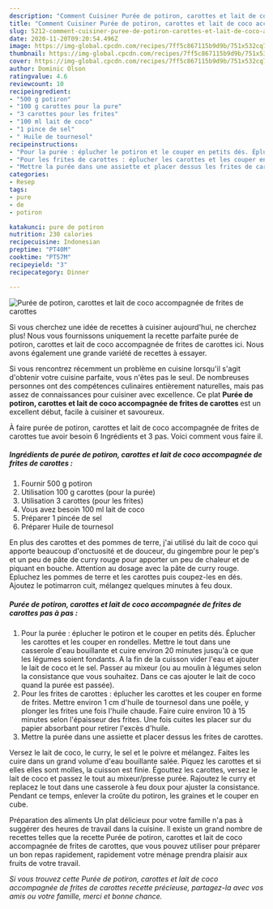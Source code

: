 ```yaml
---
description: "Comment Cuisiner Purée de potiron, carottes et lait de coco accompagnée de frites de carottes"
title: "Comment Cuisiner Purée de potiron, carottes et lait de coco accompagnée de frites de carottes"
slug: 5212-comment-cuisiner-puree-de-potiron-carottes-et-lait-de-coco-accompagnee-de-frites-de-carottes
date: 2020-11-20T09:20:54.496Z
image: https://img-global.cpcdn.com/recipes/7ff5c867115b9d9b/751x532cq70/puree-de-potiron-carottes-et-lait-de-coco-accompagnee-de-frites-de-carottes-photo-principale-de-la-recette.jpg
thumbnail: https://img-global.cpcdn.com/recipes/7ff5c867115b9d9b/751x532cq70/puree-de-potiron-carottes-et-lait-de-coco-accompagnee-de-frites-de-carottes-photo-principale-de-la-recette.jpg
cover: https://img-global.cpcdn.com/recipes/7ff5c867115b9d9b/751x532cq70/puree-de-potiron-carottes-et-lait-de-coco-accompagnee-de-frites-de-carottes-photo-principale-de-la-recette.jpg
author: Dominic Olson
ratingvalue: 4.6
reviewcount: 10
recipeingredient:
- "500 g potiron"
- "100 g carottes pour la pure"
- "3 carottes pour les frites"
- "100 ml lait de coco"
- "1 pince de sel"
- " Huile de tournesol"
recipeinstructions:
- "Pour la purée : éplucher le potiron et le couper en petits dés. Éplucher les carottes et les couper en rondelles. Mettre le tout dans une casserole d&#39;eau bouillante et cuire environ 20 minutes jusqu&#39;à ce que les légumes soient fondants. A la fin de la cuisson vider l&#39;eau et ajouter le lait de coco et le sel. Passer au mixeur (ou au moulin à légumes selon la consistance que vous souhaitez. Dans ce cas ajouter le lait de coco quand la purée est passée)."
- "Pour les frites de carottes : éplucher les carottes et les couper en forme de frites. Mettre environ 1 cm d&#39;huile de tournesol dans une poêle, y plonger les frites une fois l&#39;huile chaude. Faire cuire environ 10 à 15 minutes selon l&#39;épaisseur des frites. Une fois cuites les placer sur du papier absorbant pour retirer l&#39;excès d&#39;huile."
- "Mettre la purée dans une assiette et placer dessus les frites de carottes."
categories:
- Resep
tags:
- pure
- de
- potiron

katakunci: pure de potiron 
nutrition: 230 calories
recipecuisine: Indonesian
preptime: "PT40M"
cooktime: "PT57M"
recipeyield: "3"
recipecategory: Dinner

---
```



![Purée de potiron, carottes et lait de coco accompagnée de frites de carottes](https://img-global.cpcdn.com/recipes/7ff5c867115b9d9b/751x532cq70/puree-de-potiron-carottes-et-lait-de-coco-accompagnee-de-frites-de-carottes-photo-principale-de-la-recette.jpg)

Si vous cherchez une idée de recettes à cuisiner aujourd'hui, ne cherchez plus! Nous vous fournissons uniquement la recette parfaite purée de potiron, carottes et lait de coco accompagnée de frites de carottes ici. Nous avons également une grande variété de recettes à essayer.

Si vous rencontrez récemment un problème en cuisine lorsqu'il s'agit d'obtenir votre cuisine parfaite, vous n'êtes pas le seul. De nombreuses personnes ont des compétences culinaires entièrement naturelles, mais pas assez de connaissances pour cuisiner avec excellence. Ce plat <strong> Purée de potiron, carottes et lait de coco accompagnée de frites de carottes </strong> est un excellent début, facile à cuisiner et savoureux.

<!--inarticleads1-->

À faire purée de potiron, carottes et lait de coco accompagnée de frites de carottes tue avoir besoin 6 Ingrédients et 3 pas. Voici comment vous faire il.

##### Ingrédients de purée de potiron, carottes et lait de coco accompagnée de frites de carottes :

1. Fournir 500 g potiron
1. Utilisation 100 g carottes (pour la purée)
1. Utilisation 3 carottes (pour les frites)
1. Vous avez besoin 100 ml lait de coco
1. Préparer 1 pincée de sel
1. Préparer  Huile de tournesol


En plus des carottes et des pommes de terre, j&#39;ai utilisé du lait de coco qui apporte beaucoup d&#39;onctuosité et de douceur, du gingembre pour le pep&#39;s et un peu de pâte de curry rouge pour apporter un peu de chaleur et de piquant en bouche. Attention au dosage avec la pâte de curry rouge. Epluchez les pommes de terre et les carottes puis coupez-les en dés. Ajoutez le potimarron cuit, mélangez quelques minutes à feu doux. 

<!--inarticleads2-->

##### Purée de potiron, carottes et lait de coco accompagnée de frites de carottes pas à pas :

1. Pour la purée : éplucher le potiron et le couper en petits dés. Éplucher les carottes et les couper en rondelles. Mettre le tout dans une casserole d&#39;eau bouillante et cuire environ 20 minutes jusqu&#39;à ce que les légumes soient fondants. A la fin de la cuisson vider l&#39;eau et ajouter le lait de coco et le sel. Passer au mixeur (ou au moulin à légumes selon la consistance que vous souhaitez. Dans ce cas ajouter le lait de coco quand la purée est passée).
1. Pour les frites de carottes : éplucher les carottes et les couper en forme de frites. Mettre environ 1 cm d&#39;huile de tournesol dans une poêle, y plonger les frites une fois l&#39;huile chaude. Faire cuire environ 10 à 15 minutes selon l&#39;épaisseur des frites. Une fois cuites les placer sur du papier absorbant pour retirer l&#39;excès d&#39;huile.
1. Mettre la purée dans une assiette et placer dessus les frites de carottes.


Versez le lait de coco, le curry, le sel et le poivre et mélangez. Faites les cuire dans un grand volume d&#39;eau bouillante salée. Piquez les carottes et si elles elles sont molles, la cuisson est finie. Égouttez les carottes, versez le lait de coco et passez le tout au mixeur/presse purée. Rajoutez le curry et replacez le tout dans une casserole à feu doux pour ajuster la consistance. Pendant ce temps, enlever la croûte du potiron, les graines et le couper en cube. 

<!--inarticleads1-->

<p>
Préparation des aliments Un plat délicieux pour votre famille n'a pas à suggérer des heures de travail dans la cuisine. Il existe un grand nombre de recettes telles que la recette Purée de potiron, carottes et lait de coco accompagnée de frites de carottes, que vous pouvez utiliser pour préparer un bon repas rapidement, rapidement votre ménage prendra plaisir aux fruits de votre travail.
</p>

<p>
<i>Si vous trouvez cette Purée de potiron, carottes et lait de coco accompagnée de frites de carottes recette précieuse, partagez-la avec vos amis ou votre famille, merci et bonne chance.</i>
</p>
